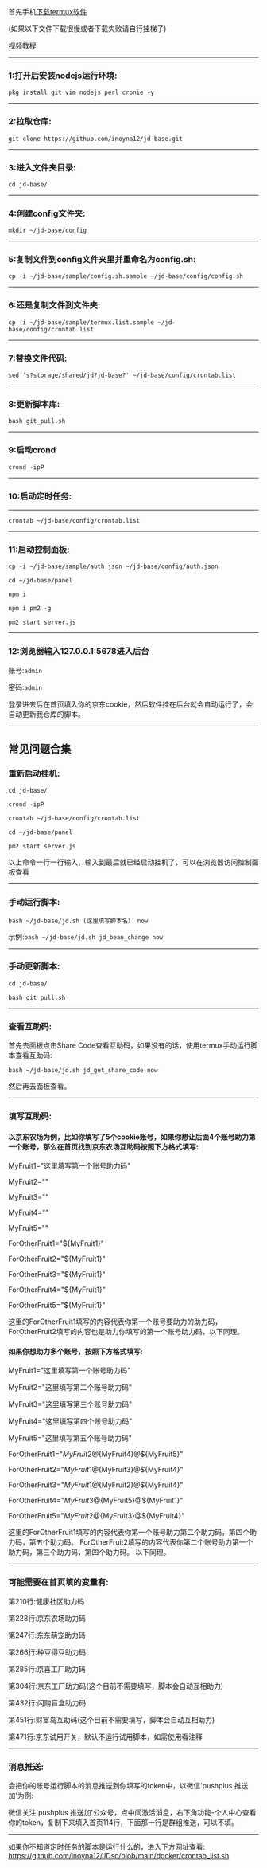 首先手机[下载termux软件](https://f-droid.org/repo/com.termux_117.apk)

(如果以下文件下载很慢或者下载失败请自行挂梯子)

[视频教程](https://share.weiyun.com/vwW2QVlZ)
___
### 1:打开后安装nodejs运行环境:

`pkg install git vim nodejs perl cronie -y`
___

### 2:拉取仓库:

`git clone https://github.com/inoyna12/jd-base.git`
___

### 3:进入文件夹目录:

`cd jd-base/`
___

### 4:创建config文件夹:

`mkdir ~/jd-base/config`
___

### 5:复制文件到config文件夹里并重命名为config.sh:

`cp -i ~/jd-base/sample/config.sh.sample ~/jd-base/config/config.sh`
___

### 6:还是复制文件到文件夹:

`cp -i ~/jd-base/sample/termux.list.sample ~/jd-base/config/crontab.list`
___

### 7:替换文件代码:

`sed 's?storage/shared/jd?jd-base?' ~/jd-base/config/crontab.list`
___

### 8:更新脚本库:

`bash git_pull.sh`
___

### 9:启动crond

`crond -ipP`
___

### 10:启动定时任务:
___

`crontab ~/jd-base/config/crontab.list`
___

### 11:启动控制面板:

`cp -i ~/jd-base/sample/auth.json ~/jd-base/config/auth.json`

`cd ~/jd-base/panel`

`npm i`

`npm i pm2 -g`

`pm2 start server.js`
___

### 12:浏览器输入127.0.0.1:5678进入后台

账号:`admin`

密码:`admin`

登录进去后在首页填入你的京东cookie，然后软件挂在后台就会自动运行了，会自动更新我仓库的脚本。
___

## 常见问题合集

### 重新启动挂机:

`cd jd-base/`

`crond -ipP`

`crontab ~/jd-base/config/crontab.list`

`cd ~/jd-base/panel`

`pm2 start server.js`

以上命令一行一行输入，输入到最后就已经启动挂机了，可以在浏览器访问控制面板查看
___

### 手动运行脚本:

`bash ~/jd-base/jd.sh (这里填写脚本名） now`

示例:`bash ~/jd-base/jd.sh jd_bean_change now`
___

### 手动更新脚本:

`cd jd-base/`

`bash git_pull.sh`
___

### 查看互助码:

首先去面板点击Share Code查看互助码，如果没有的话，使用termux手动运行脚本查看互助码:

`bash ~/jd-base/jd.sh jd_get_share_code now`

然后再去面板查看。
___

### 填写互助码:

#### 以京东农场为例，比如你填写了5个cookie账号，如果你想让后面4个账号助力第一个账号，那么在首页找到京东农场互助码按照下方格式填写:

MyFruit1="这里填写第一个账号助力码"

MyFruit2=""

MyFruit3=""

MyFruit4=""

MyFruit5=""


ForOtherFruit1="${MyFruit1}"

ForOtherFruit2="${MyFruit1}"

ForOtherFruit3="${MyFruit1}"

ForOtherFruit4="${MyFruit1}"

ForOtherFruit5="${MyFruit1}"

这里的ForOtherFruit1填写的内容代表你第一个账号要助力的助力码，ForOtherFruit2填写的内容也是助力你填写的第一个账号助力码，以下同理。

#### 如果你想助力多个账号，按照下方格式填写:

MyFruit1="这里填写第一个账号助力码"

MyFruit2="这里填写第二个账号助力码"

MyFruit3="这里填写第三个账号助力码"

MyFruit4="这里填写第四个账号助力码"

MyFruit5="这里填写第五个账号助力码"

ForOtherFruit1="${MyFruit2}@${MyFruit4}@${MyFruit5}"

ForOtherFruit2="${MyFruit1}@${MyFruit3}@${MyFruit4}"

ForOtherFruit3="${MyFruit1}@${MyFruit2}@${MyFruit4}"

ForOtherFruit4="${MyFruit3}@${MyFruit5}@${MyFruit1}"

ForOtherFruit5="${MyFruit2}@${MyFruit3}@${MyFruit4}"

这里的ForOtherFruit1填写的内容代表你第一个账号助力第二个助力码，第四个助力码，第五个助力码。
ForOtherFruit2填写的内容代表你第二个账号助力第一个助力码，第三个助力码，第四个助力码。
以下同理。
___

### 可能需要在首页填的变量有:

第210行:健康社区助力码

第228行:京东农场助力码

第247行:东东萌宠助力码

第266行:种豆得豆助力码

第285行:京喜工厂助力码

第304行:京东工厂助力码(这个目前不需要填写，脚本会自动互相助力)

第432行:闪购盲盒助力码

第451行:财富岛互助码(这个目前不需要填写，脚本会自动互相助力)

第471行:京东试用开关，默认不运行试用脚本，如需使用看注释
___

### 消息推送:
会把你的账号运行脚本的消息推送到你填写的token中，以微信'pushplus 推送加'为例:

微信关注'pushplus 推送加'公众号，点中间激活消息，右下角功能-个人中心查看你的token，复制下来填入首页114行，下面那一行是群组推送，可以不填。

___

如果你不知道定时任务的脚本是运行什么的，进入下方网址查看:
https://github.com/inoyna12/JDsc/blob/main/docker/crontab_list.sh
